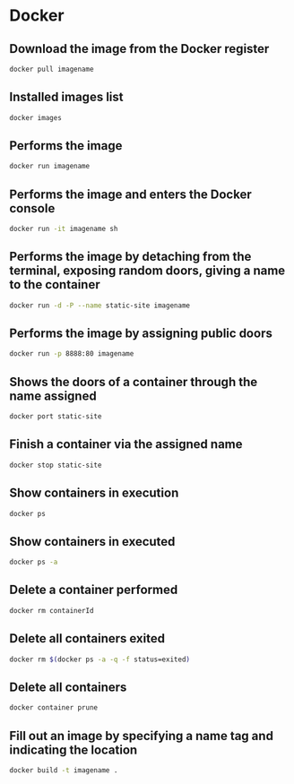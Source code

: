 # Docker

## Download the image from the Docker register

```sh
docker pull imagename
```

## Installed images list

```sh
docker images
```

## Performs the image

```sh
docker run imagename
```

## Performs the image and enters the Docker console

```sh
docker run -it imagename sh
```

## Performs the image by detaching from the terminal, exposing random doors, giving a name to the container

```sh
docker run -d -P --name static-site imagename
```

## Performs the image by assigning public doors

```sh
docker run -p 8888:80 imagename
```

## Shows the doors of a container through the name assigned

```sh
docker port static-site
```

## Finish a container via the assigned name

```sh
docker stop static-site
```

## Show containers in execution

```sh
docker ps
```

## Show containers in executed

```sh
docker ps -a
```

## Delete a container performed

```sh
docker rm containerId
```

## Delete all containers exited

```sh
docker rm $(docker ps -a -q -f status=exited)
```

## Delete all containers

```sh
docker container prune
```

## Fill out an image by specifying a name tag and indicating the location

```sh
docker build -t imagename .
```
